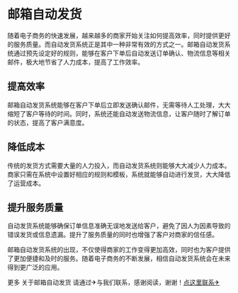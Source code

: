# 邮箱自动发货

随着电子商务的快速发展，越来越多的商家开始关注如何提高效率，同时提供更好的服务质量。而自动发货系统正是其中一种非常有效的方式之一。邮箱自动发货系统通过预先设定好的规则，能够在客户下单后自动发送订单确认、物流信息等相关邮件，极大地节省了人力成本，提高了工作效率。

## 提高效率

邮箱自动发货系统能够在客户下单后立即发送确认邮件，无需等待人工处理，大大缩短了客户等待的时间。同时，系统还能自动发送物流信息，让客户随时了解订单的状态，提高了客户满意度。

## 降低成本

传统的发货方式需要大量的人力投入，而自动发货系统则能够大大减少人力成本。商家只需在系统中设置好相应的规则和模板，系统就能够自动进行发货，大大降低了运营成本。

## 提升服务质量

自动发货系统能够确保订单信息准确无误地发送给客户，避免了因人为因素导致的错误发货或信息遗漏。提升了服务质量的同时也增强了客户对商家的信任感。

邮箱自动发货系统的出现，不仅使得商家的工作变得更加高效，同时也为客户提供了更加便捷和及时的服务。随着电子商务的不断发展，相信自动发货系统会在未来得到更广泛的应用。

更多 关于邮箱自动发货 请通过✈与我们联系，感谢阅读，谢谢！[点这里联系✈](https://acc.k02.cc)